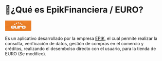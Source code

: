 # 📲¿Qué es EpikFinanciera / EURO?

![](.gitbook/assets/euro.png)

Es un aplicativo desarrollado por la empresa [EPIK](https://www.epik.com.co/), el cual permite realizar la consulta, verificación de datos, gestión de compras en el comercio y créditos, realizando el desembolso directo con el usuario, para la tienda de EURO (Se modifico).

